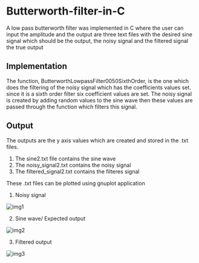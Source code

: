 # Butterworth-filter-in-C
A low pass butterworth filter was implemented in C where the user can input the amplitude and the output are three text files with the desired sine signal which should be the output, the noisy signal and the filtered signal the true output







## Implementation
The function, ButterworthLowpassFilter0050SixthOrder, is the one which does the filtering of the noisy signal which has the coefficients values set. since it is a sixth order filter six coefficient values are set. The noisy signal is created by adding random values to the sine wave then these values are passed through the function which filters this signal.
 
## Output
The outputs are the y axis values which are created and stored in the .txt files.
1. The sine2.txt file contains the sine wave
2. The noisy_signal2.txt contains the noisy signal
3. The filtered_signal2.txt contains the filteres signal

These .txt files can be plotted using gnuplot application

1. Noisy signal

![img1](https://drive.google.com/uc?export=view&id=1IrGY04t2Tvn_3BfMmBYUOqPSx-VaygWw)




2. Sine wave/ Expected output

![img2](https://drive.google.com/uc?export=view&id=1CeVA94NF-g2vARN1B4tyF8iwKxbN1YZG)




3. Filtered output

![img3](https://drive.google.com/uc?export=view&id=1wdgMTWnUlew09jhTvqY85BHT5EvGBO5O)

